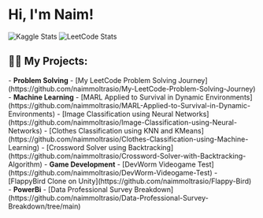 <h1>Hi, I'm Naim! </h1>

![Kaggle Stats](https://kaggle-card.vercel.app/api?username=TU_USUARIO)
![LeetCode Stats](https://leetcard.jacoblin.cool/naimmoltrasio?theme=dark&font=Karma&ext=heatmap)

<h2>👨‍💻 My Projects:</h2>
- <b>Problem Solving</b>
  - [My LeetCode Problem Solving Journey](https://github.com/naimmoltrasio/My-LeetCode-Problem-Solving-Journey)
- <b>Machine Learning</b>
  - [MARL Applied to Survival in Dynamic Environments](https://github.com/naimmoltrasio/MARL-Applied-to-Survival-in-Dynamic-Environments)
  - [Image Classification using Neural Networks](https://github.com/naimmoltrasio/Image-Classification-using-Neural-Networks)
  - [Clothes Classification using KNN and KMeans](https://github.com/naimmoltrasio/Clothes-Classification-using-Machine-Learning)
  - [Crossword Solver using Backtracking](https://github.com/naimmoltrasio/Crossword-Solver-with-Backtracking-Algorithm)
- <b>Game Development</b>
  - [DevWorm Videogame Test](https://github.com/naimmoltrasio/DevWorm-Videogame-Test)
  - [FlappyBird Clone on Unity](https://github.com/naimmoltrasio/Flappy-Bird)
- <b>PowerBi</b>
  - [Data Professional Survey Breakdown](https://github.com/naimmoltrasio/Data-Professional-Survey-Breakdown/tree/main)




